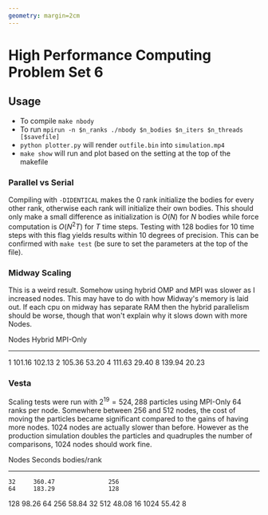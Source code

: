 ```yaml
---
geometry: margin=2cm
---
```


# High Performance Computing Problem Set 6

## Usage
* To compile `make nbody`
* To run `mpirun -n $n_ranks ./nbody $n_bodies $n_iters $n_threads [$savefile]`
* `python plotter.py` will render `outfile.bin` into `simulation.mp4`
* `make show` will run and plot based on the setting at the top of the makefile

### Parallel vs Serial
Compiling with `-DIDENTICAL` makes the 0 rank initialize the bodies for every
other rank, otherwise each rank will initialize their own bodies. This should
only make a small difference as initialization is $O(N)$ for $N$ bodies while
force computation is $O(N^2 T)$ for $T$ time steps. Testing with 128 bodies for
10 time steps with this flag yields results within 10 degrees of precision. This
can be confirmed with `make test` (be sure to set the parameters at the top of
the file).

### Midway Scaling
This is a weird result. Somehow using hybrid OMP and MPI was slower as I
increased nodes. This may have to do with how Midway's memory is laid out.
If each cpu on midway has separate RAM then the hybrid parallelism should be
worse, though that won't explain why it slows down with more Nodes.

Nodes    Hybrid   MPI-Only
------  -------  ---------
1        101.16     102.13
2        105.36      53.20
4        111.63      29.40
8        139.94      20.23

### Vesta
Scaling tests were run with $2^{19}=524,288$ particles using MPI-Only 64 ranks
per node. Somewhere between 256 and 512 nodes, the cost of moving the particles
became significant compared to the gains of having more nodes. 1024 nodes are
actually slower than before. However as the production simulation doubles the
particles and quadruples the number of comparisons, 1024 nodes should work fine.

 Nodes    Seconds       bodies/rank
------  ---------   ---------------
    32     360.47               256
    64     183.29               128
   128      98.26                64
   256      58.84                32
   512      48.08                16
  1024      55.42                 8
